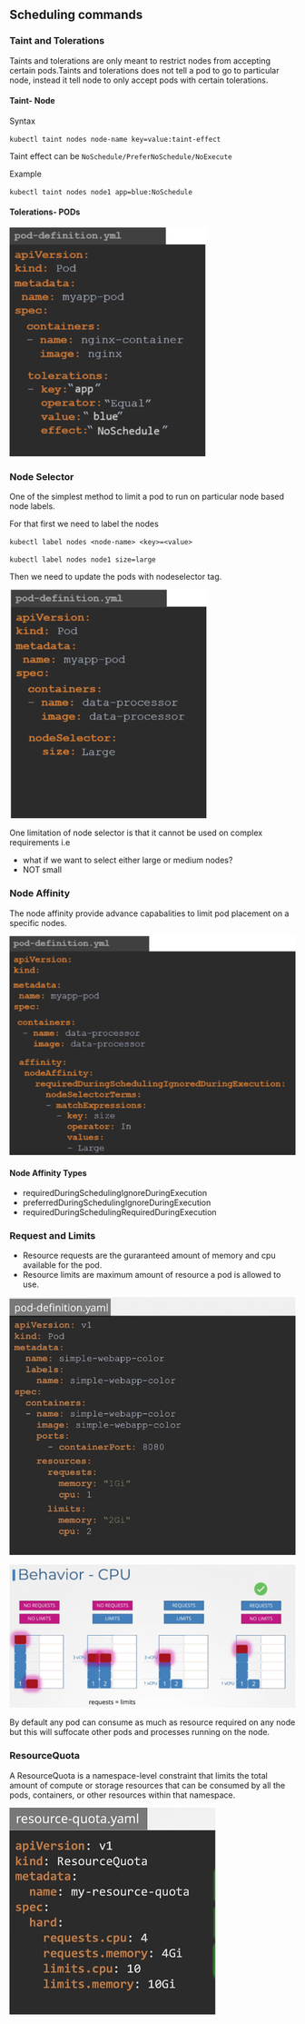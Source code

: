 ## Scheduling commands

### Taint and Tolerations

Taints and tolerations are only meant to restrict nodes from accepting certain pods.Taints and tolerations does not tell a pod to go to particular node, instead it tell node to only accept pods with certain tolerations.  

#### Taint- Node

Syntax

`kubectl taint nodes node-name key=value:taint-effect`

Taint effect can be `NoSchedule/PreferNoSchedule/NoExecute`

Example

`kubectl taint nodes node1 app=blue:NoSchedule`

#### Tolerations- PODs

![tolerations](images/tolerations.png)

### Node Selector

One of the simplest method to limit a pod to run on particular node based node labels.

For that first we need to label the nodes

`kubectl label nodes <node-name> <key>=<value>`

`kubectl label nodes node1 size=large`

Then we need to update the pods with nodeselector tag.

![nodeselector](images/nodeselector.png)

One limitation of node selector is that it cannot be used on complex requirements i.e 
- what if we want to select either large or medium nodes?
- NOT small

### Node Affinity

The node affinity provide advance capabalities to limit pod placement on a specific nodes. 

![node-affinity](images/node-affinity.png)

#### Node Affinity Types

- requiredDuringSchedulingIgnoreDuringExecution
- preferredDuringSchedulingIgnoreDuringExecution
- requiredDuringSchedulingRequiredDuringExecution

### Request and Limits

- Resource requests are the guraranteed amount of memory and cpu available for the pod.
- Resource limits are maximum amount of resource a pod is allowed to use.

![requestandlimits](images/req-limits.png)

![requestandlimitscombo](images/req-limit-combo.png)

By default any pod can consume as much as resource required on any node but this will suffocate other pods and processes running on the node.

### ResourceQuota

A ResourceQuota is a namespace-level constraint that limits the total amount of compute or storage resources that can be consumed by all the pods, containers, or other resources within that namespace.

![resource-quota](images/quota.png)


